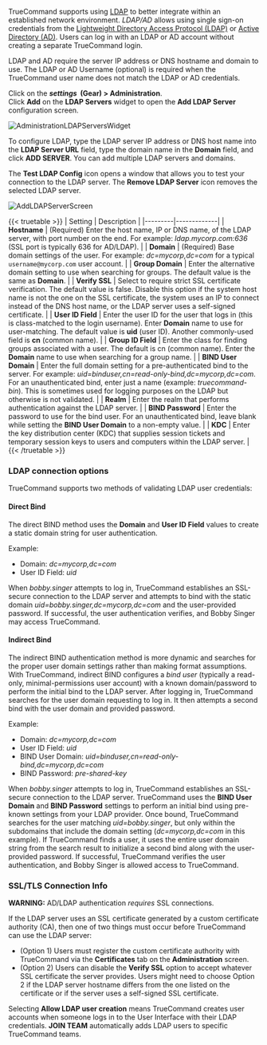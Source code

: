 TrueCommand supports using [LDAP](https://tools.ietf.org/html/rfc4511) to better integrate within an established network environment.
*LDAP/AD* allows using single sign-on credentials from the [Lightweight Directory Access Protocol (LDAP)](https://tools.ietf.org/html/rfc4511) or [Active Directory (AD)](https://docs.microsoft.com/en-us/windows-server/identity/ad-ds/active-directory-domain-services).
Users can log in with an LDAP or AD account without creating a separate TrueCommand login.

LDAP and AD require the server IP address or DNS hostname and domain to use.
The LDAP or AD Username (optional) is required when the TrueCommand user name does not match the LDAP or AD credentials.

Click on the **<i class="material-icons" aria-hidden="true" title="Settings">settings</i>&nbsp; (Gear) > Administration**.  
Click **Add**  on the **LDAP Servers** widget to open the **Add LDAP Server** configuration screen.

![AdministrationLDAPServersWidget](/images/TrueCommand/2.3.2/AdministrationLDAPServersWidget.png "Administration Screen LDAP Servers Widget")

To configure LDAP, type the LDAP server IP address or DNS host name into the **LDAP Server URL** field, type the domain name in the **Domain** field, and click **ADD SERVER**.
You can add multiple LDAP servers and domains. 

The **Test LDAP Config** <span class="iconify" data-icon="mdi:test-tube"></span> icon opens a window that allows you to test your connection to the LDAP server. The **Remove LDAP Server** <span class="iconify" data-icon="mdi:delete"></span> icon removes the selected LDAP server. 

![AddLDAPServerScreen](/images/TrueCommand/2.3.2/AddLDAPServerScreen.png "Add LDAP Server")

{{< truetable >}}
| Setting | Description |
|---------|-------------|
| **Hostname** | (Required) Enter the host name, IP or DNS name, of the LDAP server, with port number on the end. For example: *ldap.mycorp.com:636* (SSL port is typically 636 for AD/LDAP). |
| **Domain** | (Required) Base domain settings of the user. For example: <i>dc=mycorp,dc=com</i> for a typical `username@mycorp.com` user account. |
| **Group Domain** | Enter the alternative domain setting to use when searching for groups. The default value is the same as **Domain**. |
| **Verify SSL** | Select to require strict SSL certificate verification. The default value is false. Disable this option if the system host name is not the one on the SSL certificate, the system uses an IP to connect instead of the DNS host name, or the LDAP server uses a self-signed certificate. |
| **User ID Field** | Enter the user ID for the user that logs in (this is class-matched to the login username). Enter **Domain** name to use for user-matching. The default value is **uid** (user ID). Another commonly-used field is **cn** (common name). |
| **Group ID Field** | Enter the class for finding groups associated with a user. The default is cn (common name). Enter the **Domain** name to use when searching for a group name. |
| **BIND User Domain** | Enter the full domain setting for a pre-authenticated bind to the server. For example: <i>uid=binduser,cn=read-only-bind,dc=mycorp,dc=com</i>. For an unauthenticated bind, enter just a name (example: <i>truecommand-bin</i>). This is sometimes used for logging purposes on the LDAP but otherwise is not validated. |
| **Realm** | Enter the realm that performs authentication against the LDAP server. |
| **BIND Password** | Enter the password to use for the bind user. For an unauthenticated bind, leave blank while setting the **BIND User Domain** to a non-empty value. |
| **KDC** | Enter the key distribution center (KDC) that supplies session tickets and temporary session keys to users and computers within the LDAP server. |
{{< /truetable >}}

### LDAP connection options

TrueCommand supports two methods of validating LDAP user credentials:

#### Direct Bind
The direct BIND method uses the **Domain** and **User ID Field** values to create a static domain string for user authentication.

Example:

* Domain: *dc=mycorp,dc=com*
* User ID Field: *uid* 

When *bobby.singer* attempts to log in, TrueCommand establishes an SSL-secure connection to the LDAP server and attempts to bind with the static domain *uid=bobby.singer,dc=mycorp,dc=com* and the user-provided password. If successful, the user authentication verifies, and Bobby Singer may access TrueCommand.

#### Indirect Bind
The indirect BIND authentication method is more dynamic and searches for the proper user domain settings rather than making format assumptions. 
With TrueCommand, indirect BIND configures a *bind user* (typically a read-only, minimal-permissions user account) with a known domain/password to perform the initial bind to the LDAP server. 
After logging in, TrueCommand searches for the user domain requesting to log in. It then attempts a second bind with the user domain and provided password.

Example:

* Domain: *dc=mycorp,dc=com*
* User ID Field: *uid*
* BIND User Domain: *uid=binduser,cn=read-only-bind,dc=mycorp,dc=com*
* BIND Password: *pre-shared-key*

When *bobby.singer* attempts to log in, TrueCommand establishes an SSL-secure connection to the LDAP server. TrueCommand uses the **BIND User Domain** and **BIND Password** settings to perform an initial bind using pre-known settings from your LDAP provider. Once bound, TrueCommand searches for the user matching *uid=bobby.singer*, but only within the subdomains that include the domain setting (*dc=mycorp,dc=com* in this example). If TrueCommand finds a user, it uses the entire user domain string from the search result to initialize a second bind along with the user-provided password. If successful, TrueCommand verifies the user authentication, and Bobby Singer is allowed access to TrueCommand.

### SSL/TLS Connection Info

**WARNING:** AD/LDAP authentication *requires* SSL connections.

If the LDAP server uses an SSL certificate generated by a custom certificate authority (CA), then one of two things must occur before TrueCommand can use the LDAP server:

* (Option 1) Users must register the custom certificate authority with TrueCommand via the **Certificates** tab on the **Administration** screen.
* (Option 2) Users can disable the **Verify SSL** option to accept whatever SSL certificate the server provides. Users might need to choose Option 2 if the LDAP server hostname differs from the one listed on the certificate or if the server uses a self-signed SSL certificate.

Selecting **Allow LDAP user creation** means TrueCommand creates user accounts when someone logs in to the User Interface with their LDAP credentials.
**JOIN TEAM** automatically adds LDAP users to specific TrueCommand teams.
